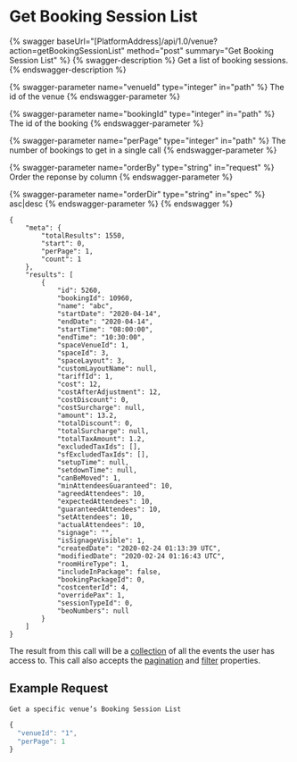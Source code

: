 # Get Booking Session List

{% swagger baseUrl="[PlatformAddress]/api/1.0/venue?action=getBookingSessionList" method="post" summary="Get Booking Session List" %}
{% swagger-description %}
Get a list of booking sessions.
{% endswagger-description %}

{% swagger-parameter name="venueId" type="integer" in="path" %}
The id of the venue
{% endswagger-parameter %}

{% swagger-parameter name="bookingId" type="integer" in="path" %}
The id of the booking
{% endswagger-parameter %}

{% swagger-parameter name="perPage" type="integer" in="path" %}
The number of bookings to get in a single call
{% endswagger-parameter %}

{% swagger-parameter name="orderBy" type="string" in="request" %}
Order the reponse by column
{% endswagger-parameter %}

{% swagger-parameter name="orderDir" type="string" in="spec" %}
asc|desc
{% endswagger-parameter %}
{% endswagger %}

```
{
    "meta": {
        "totalResults": 1550,
        "start": 0,
        "perPage": 1,
        "count": 1
    },
    "results": [
        {
            "id": 5260,
            "bookingId": 10960,
            "name": "abc",
            "startDate": "2020-04-14",
            "endDate": "2020-04-14",
            "startTime": "08:00:00",
            "endTime": "10:30:00",
            "spaceVenueId": 1,
            "spaceId": 3,
            "spaceLayout": 3,
            "customLayoutName": null,
            "tariffId": 1,
            "cost": 12,
            "costAfterAdjustment": 12,
            "costDiscount": 0,
            "costSurcharge": null,
            "amount": 13.2,
            "totalDiscount": 0,
            "totalSurcharge": null,
            "totalTaxAmount": 1.2,
            "excludedTaxIds": [],
            "sfExcludedTaxIds": [],
            "setupTime": null,
            "setdownTime": null,
            "canBeMoved": 1,
            "minAttendeesGuaranteed": 10,
            "agreedAttendees": 10,
            "expectedAttendees": 10,
            "guaranteedAttendees": 10,
            "setAttendees": 10,
            "actualAttendees": 10,
            "signage": "",
            "isSignageVisible": 1,
            "createdDate": "2020-02-24 01:13:39 UTC",
            "modifiedDate": "2020-02-24 01:16:43 UTC",
            "roomHireType": 1,
            "includeInPackage": false,
            "bookingPackageId": 0,
            "costcenterId": 4,
            "overridePax": 1,
            "sessionTypeId": 0,
            "beoNumbers": null
        }
    ]
}
```

The result from this call will be a [collection](../../getting-started/interpreting-the-response/collections.md) of all the events the user has access to. This call also accepts the [pagination](../../getting-started/interpreting-the-response/pagination.md) and [filter](../../getting-started/interpreting-the-response/filtering.md) properties.

## Example Request

`Get a specific venue’s Booking Session List`

```javascript
{
  "venueId": "1",
  "perPage": 1
}
```
